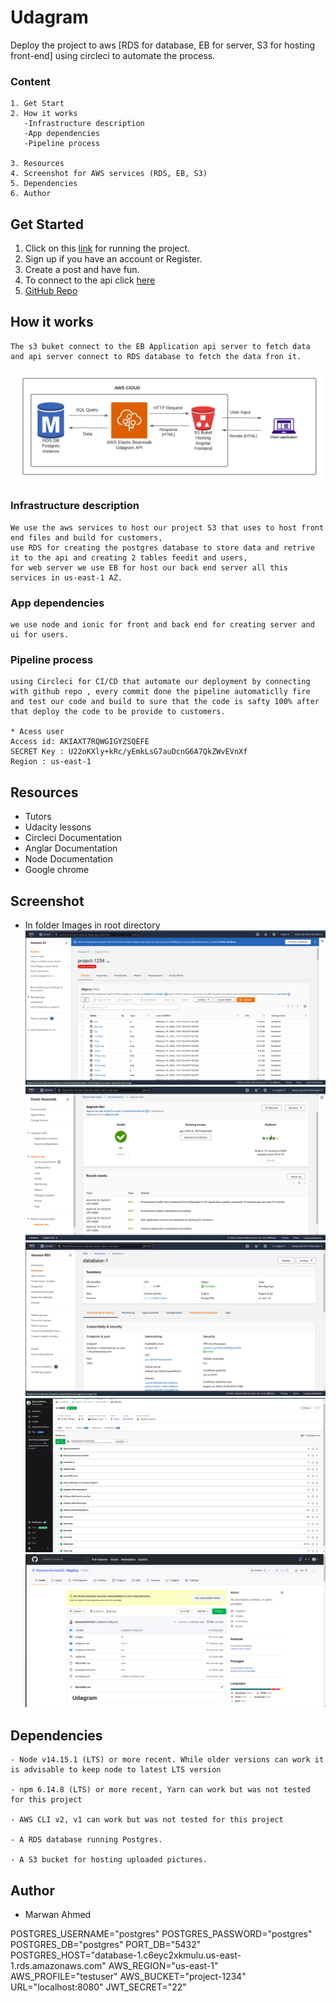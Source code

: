 # Udagram

Deploy the project to aws [RDS for database, EB for server, S3 for hosting front-end] using circleci to automate the process.


### Content

```
1. Get Start
2. How it works
   -Infrastructure description
   -App dependencies
   -Pipeline process

3. Resources
4. Screenshot for AWS services (RDS, EB, S3)
5. Dependencies
6. Author
```

## Get Started

1. Click on this [link](http://project-1234.s3-website-us-east-1.amazonaws.com/) for running the project.
2. Sign up if you have an account or Register. 
3. Create a post and have fun.
4. To connect to the api click [here](http://dagram-dev.eba-rh3ysf7r.us-east-1.elasticbeanstalk.com/)
5. [GitHub Repo](https://github.com/MarwanAhmed25/Deploy)
## How it works
```
The s3 buket connect to the EB Application api server to fetch data and api server connect to RDS database to fetch the data fron it.

```
![digram](./images/digram.png)

### Infrastructure description
```
We use the aws services to host our project S3 that uses to host front end files and build for customers, 
use RDS for creating the postgres database to store data and retrive it to the api and creating 2 tables feedit and users,
for web server we use EB for host our back end server all this services in us-east-1 AZ.

```
### App dependencies
```
we use node and ionic for front and back end for creating server and ui for users.
```
### Pipeline process
```
using Circleci for CI/CD that automate our deployment by connecting with github repo , every commit done the pipeline automaticlly fire and test our code and build to sure that the code is safty 100% after that deploy the code to be provide to customers.

* Acess user
Access id: AKIAXT7RQWGIGYZSQEFE
SECRET Key : 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
Region : us-east-1

```
## Resources
- Tutors
- Udacity lessons
- Circleci Documentation
- Anglar Documentation
- Node Documentation
- Google chrome

## Screenshot

- In folder Images in root directory
![S3 image](./images/s3.png)
![App image](./images/app.png)
![RDS image](./images/rds.png)
![Circleci image](./images/circleci.png)
![GitHub image](./images/github.png)


## Dependencies

```
- Node v14.15.1 (LTS) or more recent. While older versions can work it is advisable to keep node to latest LTS version

- npm 6.14.8 (LTS) or more recent, Yarn can work but was not tested for this project

- AWS CLI v2, v1 can work but was not tested for this project

- A RDS database running Postgres.

- A S3 bucket for hosting uploaded pictures.

```

## Author 
- Marwan Ahmed


POSTGRES_USERNAME="postgres" POSTGRES_PASSWORD="postgres" POSTGRES_DB="postgres" PORT_DB="5432" POSTGRES_HOST="database-1.c6eyc2xkmulu.us-east-1.rds.amazonaws.com" AWS_REGION="us-east-1" AWS_PROFILE="testuser" AWS_BUCKET="project-1234" URL="localhost:8080" JWT_SECRET="22"